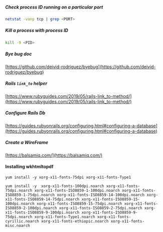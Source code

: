##### Check process ID running on a particular port

```bash
netstat -vanp tcp | grep <PORT>
```



##### Kill a process with process ID

```bash
kill -9 <PID>
```



##### Bye bug doc

[https://github.com/deivid-rodriguez/byebug](https://github.com/deivid-rodriguez/byebug)



##### Rails `link_to` helper

[https://www.rubyguides.com/2019/05/rails-link_to-method/](https://www.rubyguides.com/2019/05/rails-link_to-method/)



##### Configure Rails Db

[https://guides.rubyonrails.org/configuring.html#configuring-a-database](https://guides.rubyonrails.org/configuring.html#configuring-a-database)



##### Create a WireFrame 

[https://balsamiq.com/](https://balsamiq.com/)



#### Installing wkhtmltopdf

```bas
yum install -y xorg-x11-fonts-75dpi xorg-x11-fonts-Type1
```



```bas
yum install -y  xorg-x11-fonts-100dpi.noarch xorg-x11-fonts-75dpi.noarch xorg-x11-fonts-ISO8859-1-100dpi.noarch xorg-x11-fonts-ISO8859-1-75dpi.noarch xorg-x11-fonts-ISO8859-14-100dpi.noarch xorg-x11-fonts-ISO8859-14-75dpi.noarch xorg-x11-fonts-ISO8859-15-100dpi.noarch xorg-x11-fonts-ISO8859-15-75dpi.noarch xorg-x11-fonts-ISO8859-2-100dpi.noarch xorg-x11-fonts-ISO8859-2-75dpi.noarch xorg-x11-fonts-ISO8859-9-100dpi.noarch xorg-x11-fonts-ISO8859-9-75dpi.noarch xorg-x11-fonts-Type1.noarch xorg-x11-fonts-cyrillic.noarch xorg-x11-fonts-ethiopic.noarch xorg-x11-fonts-misc.noarch
```



